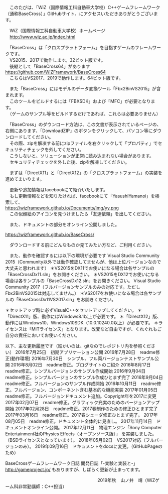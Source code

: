 　このたびは、「WiZ（国際情報工科自動車大学校）C++ゲームフレームワーク（通称BaseCross）」GitHubサイト、にアクセスいただきありがとうございます。  

　WiZ（国際情報工科自動車大学校）ホームページ  
　http://www.wiz.ac.jp/index.html  

　「BaseCross」は「クロスプラットフォーム」を目指すゲームのフレームワークです。  
　VS2015、2017で動作します。32ビット版です。  
　後継として「BaseCross64」があります  
https://github.com/WiZFramework/BaseCross64  
　こちらはVS2017、2019で動作します。64ビット版です。  
  
　また「BaseCross」にはモデルのデータ変換ツール「Fbx2BinVS2015」が含まれます。  
　このツールをビルドするには「FBXSDK」および「MFC」が必要となります。  
　（ゲームのサンプル等をビルドするだけであれば、これらは必要ありません）  
  
　「BaseCross」のダウンロード方法は、この文書が表示されているページの、右側にあります、「DownloadZIP」のボタンをクリックして、パソコン等にダウンロードしてください。  
　その際、zipを解凍する前にzipファイルを右クリックして「プロパティ」でセキュリティチェックを外してください。  
　こうしないと、ソリューションが正常に読み込まれない場合があります。  
　セキュリティチェックを外した後、zipを解凍してください。  
  
　まずは「DirectX11」と「DirectX12」の「クロスプラットフォーム」の実装を進めてまいります。  

　更新や追加情報はfacebookにて紹介いたします。  
　もし更新情報などを知りたければ、facebookにて「YasushiYamanoi」を検索して、  
https://wizframework.github.io/Documents/img/yy.png  
　この似顔絵のアイコンを見つけましたら「友達依頼」を出してください。  
  
　また、ドキュメントの部分をオンライン公開しました。  

https://wizframework.github.io/BaseCross/  

　ダウンロードする前にどんなものか見てみたい方など、ご利用ください。  

　また、動作を確認するには以下の環境が必要です
Visual Studio Community 2015（Community以外では動作確認してませんが、他は上位バージョンなので大丈夫と思われます）
＊VS2015をDX11でお使いになる場合は各サンプルの「BaseCrossDx11.sln」をお開きください。
＊VS2015をDX12でお使いになる場合は各サンプルの「BaseCrossDx12.sln」をお開きください。
Visual Studio Community 2017（フルバージョンサンプルのみの対応です。ただしFbx2BinVS2015は対応してません。）
＊VS2017をお使いになる場合は各サンプルの「BaseCrossDx11VS2017.sln」をお開きください。


＊セットアップ時に必ずVisualC++をセットアップしてください。
＊「DirectX11」版、動作にはWindows8.1以上が必要です。
＊「DirectX12」版、動作にはWindows10、Windows10SDK（10.0.10240.0以上）が必要です。
＊ライセンスは「MITライセンス」となります。改変など自由ですが、くれぐれもご自分の責任においてお使いください。



以下、主な更新履歴です（細かいのは、gitなのでレポジトリ内を参照ください）
2016年7月25日　初期アプリケーション公開
2016年7月28日　readme修正(動作環境)
2016年7月30日　シンプル、フル両バージョンテストサンプル公開
2016年8月02日　readme修正。ブログサイトのご紹介
2016年8月17日　readme修正。シンプルバージョンのサンプル作成開始
2016年9月04日　readme修正。シンプルバージョンのサンプル作成ひとまず完了
2016年9月04日　readme修正。フルバージョンのサンプル作成開始
2016年10月11日　readme修正。フルバージョン、コンポーネント含む基本的な機能実装
2017年01月05日　readme修正。フルバージョンドキュメント追加。Copyright年を2017に変更
2017年02月07日　readme修正。グラフィック充実のためのバージョンアップ開始
2017年02月28日　readme修正。2017春制作のための修正ひとまず完了
2017年03月16日　readme修正。2017春シェーダ修正ひとまず完了。
2017年08月05日　readme修正。ドキュメント全体的に見直し。
2017年11月14日　ドキュメントオンライン公開。
2017年12月11日　物理エンジン「Sony Computer Entertainment社のPhysics Effects（オープンソース版）」
	を実装しました。（BSDライセンスとなっています）。
2018年05月02日　VS2017対応（フルバージョンのみ）。
2019年09月16日　ドキュメントをdocsに変更。（GitHubPageのため）

BaseCrossゲームフレームワーク日誌
開発日誌「-実験と実装と-」
http://gameproject.jp/
もありますが、しばらく更新が止まってます。



　　　　　　　　　　　　　　　　　　　　　2019年秋　山ノ井　靖（WiZゲーム科非常勤講師：C++担当）


